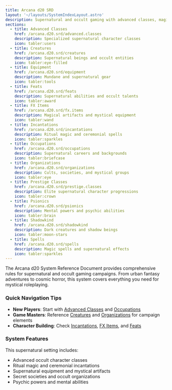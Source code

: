 ```yaml
---
title: Arcana d20 SRD
layout: '~/layouts/SystemIndexLayout.astro'
description: Supernatural and occult gaming with advanced classes, magical equipment, incantations, and mystical organizations.
sections:
  - title: Advanced Classes
    href: /arcana.d20.srd/advanced.classes
    description: Specialized supernatural character classes
    icon: tabler:users
  - title: Creatures
    href: /arcana.d20.srd/creatures
    description: Supernatural beings and occult entities
    icon: tabler:eye-filled
  - title: Equipment
    href: /arcana.d20.srd/equipment
    description: Mundane and supernatural gear
    icon: tabler:tools
  - title: Feats
    href: /arcana.d20.srd/feats
    description: Supernatural abilities and occult talents
    icon: tabler:award
  - title: FX Items
    href: /arcana.d20.srd/fx.items
    description: Magical artifacts and mystical equipment
    icon: tabler:wand
  - title: Incantations
    href: /arcana.d20.srd/incantations
    description: Ritual magic and ceremonial spells
    icon: tabler:sparkles
  - title: Occupations
    href: /arcana.d20.srd/occupations
    description: Supernatural careers and backgrounds
    icon: tabler:briefcase
  - title: Organizations
    href: /arcana.d20.srd/organizations
    description: Cults, societies, and mystical groups
    icon: tabler:eye
  - title: Prestige Classes
    href: /arcana.d20.srd/prestige.classes
    description: Elite supernatural character progressions
    icon: tabler:crown
  - title: Psionics
    href: /arcana.d20.srd/psionics
    description: Mental powers and psychic abilities
    icon: tabler:brain
  - title: Shadowkind
    href: /arcana.d20.srd/shadowkind
    description: Dark creatures and shadow beings
    icon: tabler:moon-stars
  - title: Spells
    href: /arcana.d20.srd/spells
    description: Magic spells and supernatural effects
    icon: tabler:sparkles
---
```

The Arcana d20 System Reference Document provides comprehensive rules for supernatural and occult gaming campaigns. From urban fantasy adventures to cosmic horror, this system covers everything you need for mystical roleplaying.

### Quick Navigation Tips

- **New Players**: Start with [Advanced Classes](/arcana.d20.srd/advanced.classes) and [Occupations](/arcana.d20.srd/occupations)
- **Game Masters**: Reference [Creatures](/arcana.d20.srd/creatures) and [Organizations](/arcana.d20.srd/organizations) for campaign elements
- **Character Building**: Check [Incantations](/arcana.d20.srd/incantations), [FX Items](/arcana.d20.srd/fx.items), and [Feats](/arcana.d20.srd/feats)

### System Features

This supernatural setting includes:

- Advanced occult character classes
- Ritual magic and ceremonial incantations
- Supernatural equipment and mystical artifacts
- Secret societies and occult organizations
- Psychic powers and mental abilities
